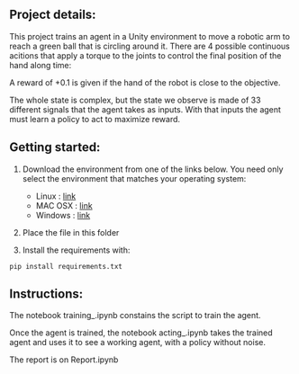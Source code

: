 ## **Project details:**
    
This project trains an agent in a Unity environment to move a robotic arm to reach a green ball that is circling around it. There are 4 possible continuous acitions that apply a torque to the joints to control the final position of the hand along time:
    
A reward of +0.1 is given if the hand of the robot is close to the objective.

The whole state is complex, but the state we observe is made of 33 different signals that the agent takes as inputs. With that inputs the agent must learn a policy to act to maximize reward.

## **Getting started:**

1. Download the environment from one of the links below.  You need only select the environment that matches your operating system:
    - Linux : [link](https://s3-us-west-1.amazonaws.com/udacity-drlnd/P2/Reacher/one_agent/Reacher_Linux.zip)
	- MAC OSX : [link](https://s3-us-west-1.amazonaws.com/udacity-drlnd/P2/Reacher/Reacher.app.zip)
	- Windows : [link](https://s3-us-west-1.amazonaws.com/udacity-drlnd/P2/Reacher/Reacher_Windows_x86_64.zip)


2. Place the file in this folder

3. Install the requirements with:
```
pip install requirements.txt
``` 


## **Instructions**:

The notebook training_.ipynb constains the script to train the agent. 

Once the agent is trained, the notebook acting_.ipynb takes the trained agent and uses it to see a working agent, with a policy without noise.

The report is on Report.ipynb
